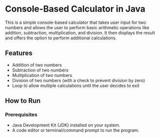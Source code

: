 # Console-Based Calculator in Java

This is a simple console-based calculator that takes user input for two numbers and allows the user to perform basic arithmetic operations like addition, subtraction, multiplication, and division. It then displays the result and offers the option to perform additional calculations.

## Features
- Addition of two numbers
- Subtraction of two numbers
- Multiplication of two numbers
- Division of two numbers (with a check to prevent division by zero)
- Loop to allow multiple calculations until the user decides to exit

## How to Run

### Prerequisites
- Java Development Kit (JDK) installed on your system.
- A code editor or terminal/command prompt to run the program.


